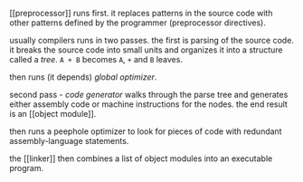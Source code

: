 [[preprocessor]] runs first. it replaces patterns in the source code with other patterns defined by the programmer (preprocessor directives).

usually compilers runs in two passes.
the first is parsing of the source code. it breaks the source code into small units and organizes it into a structure called a *tree*. `A + B` becomes `A`, `+` and `B` leaves.

then runs (it depends) *global optimizer*.

second pass - *code generator* walks through the parse tree and generates either assembly code or machine instructions for the nodes. the end result is an [[object module]].

then runs a peephole optimizer to look for pieces of code with redundant assembly-language statements.

the [[linker]] then combines a list of object modules into an executable program.

